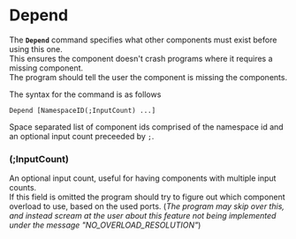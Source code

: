 # Depend

The **`Depend`** command specifies what other components must exist before using this one.  
This ensures the component doesn't crash programs where it requires a missing component.  
The program should tell the user the component is missing the components.

The syntax for the command is as follows
```
Depend [NamespaceID(;InputCount) ...]
```
Space separated list of component ids comprised of the namespace id and an optional input count preceeded by `;`.

### **(;InputCount)**

An optional input count, useful for having components with multiple input counts.  
If this field is omitted the program should try to figure out which component overload to use, based on the used ports. (*The program may skip over this, and instead scream at the user about this feature not being implemented under the message "NO_OVERLOAD_RESOLUTION"*)
